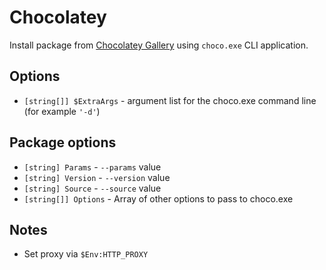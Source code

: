 # Chocolatey

Install package from [Chocolatey Gallery](https://chocolatey.org/packages) using `choco.exe` CLI application.

## Options

- `[string[]] $ExtraArgs` - argument list for the choco.exe command line (for example `'-d'`)

## Package options

- `[string] Params`  - `--params` value 
- `[string] Version` - `--version` value 
- `[string] Source`  - `--source` value
- `[string[]] Options` - Array of other options to pass to choco.exe

## Notes

- Set proxy via `$Env:HTTP_PROXY`